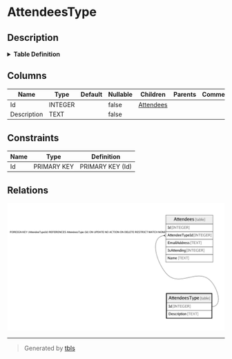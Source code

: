 # AttendeesType

## Description

<details>
<summary><strong>Table Definition</strong></summary>

```sql
CREATE TABLE "AttendeesType" (
    "Id" INTEGER NOT NULL CONSTRAINT "PK_AttendeesType" PRIMARY KEY AUTOINCREMENT,
    "Description" TEXT NOT NULL
)
```

</details>

## Columns

| Name | Type | Default | Nullable | Children | Parents | Comment |
| ---- | ---- | ------- | -------- | -------- | ------- | ------- |
| Id | INTEGER |  | false | [Attendees](Attendees.md) |  |  |
| Description | TEXT |  | false |  |  |  |

## Constraints

| Name | Type | Definition |
| ---- | ---- | ---------- |
| Id | PRIMARY KEY | PRIMARY KEY (Id) |

## Relations

![er](AttendeesType.png)

---

> Generated by [tbls](https://github.com/k1LoW/tbls)
